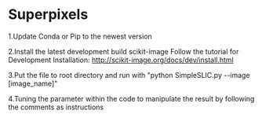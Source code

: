 # Superpixels

1.Update Conda or Pip to the newest version

2.Install the latest development build scikit-image
  Follow the tutorial for Development Installation: http://scikit-image.org/docs/dev/install.html
  
3.Put the file to root directory and run with
  "python SimpleSLIC.py --image [image_name]"
  
4.Tuning the parameter within the code to manipulate the result by following the comments as instructions
